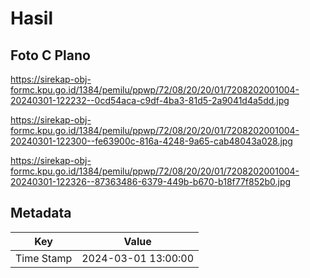 # Hasil

## Foto C Plano

https://sirekap-obj-formc.kpu.go.id/1384/pemilu/ppwp/72/08/20/20/01/7208202001004-20240301-122232--0cd54aca-c9df-4ba3-81d5-2a9041d4a5dd.jpg

https://sirekap-obj-formc.kpu.go.id/1384/pemilu/ppwp/72/08/20/20/01/7208202001004-20240301-122300--fe63900c-816a-4248-9a65-cab48043a028.jpg

https://sirekap-obj-formc.kpu.go.id/1384/pemilu/ppwp/72/08/20/20/01/7208202001004-20240301-122326--87363486-6379-449b-b670-b18f77f852b0.jpg


## Metadata

| Key        | Value               |
| ---------- | ------------------- |
| Time Stamp | 2024-03-01 13:00:00 |



